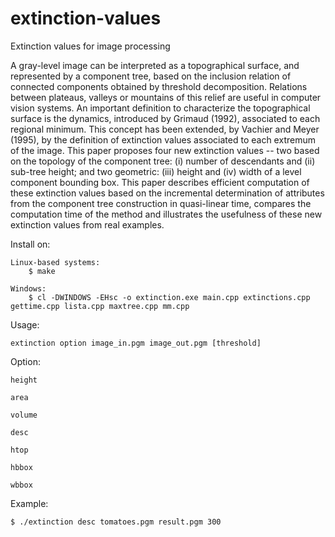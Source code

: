 # extinction-values
Extinction values for image processing

A gray-level image can be interpreted as a topographical surface, and represented by a component tree, based on the inclusion relation of connected components obtained by threshold decomposition. Relations between plateaus, valleys or mountains of this relief are useful in computer vision systems. An important definition to characterize the topographical surface is the dynamics, introduced by Grimaud (1992), associated to each regional minimum. This concept has been extended, by Vachier and Meyer (1995), by the definition of extinction values associated to each extremum of the image. This paper proposes four new extinction values -- two based on the topology of the component tree: (i) number of descendants and (ii) sub-tree height; and two geometric: (iii) height and (iv) width of a level component bounding box. This paper describes efficient computation of these extinction values based on the incremental determination of attributes from the component tree construction in quasi-linear time, compares the computation time of the method and illustrates the usefulness of these new extinction values from real examples.


Install on:

    Linux-based systems:
        $ make

    Windows:
        $ cl -DWINDOWS -EHsc -o extinction.exe main.cpp extinctions.cpp gettime.cpp lista.cpp maxtree.cpp mm.cpp


Usage:

    extinction option image_in.pgm image_out.pgm [threshold]


Option:

    height
    
    area
    
    volume
    
    desc
    
    htop
    
    hbbox
    
    wbbox


Example:

    $ ./extinction desc tomatoes.pgm result.pgm 300
